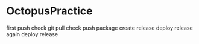 # OctopusPractice
first push check
git pull check
push package
create release
deploy release
again deploy release